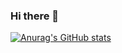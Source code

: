 ### Hi there 👋

[![Anurag's GitHub stats](https://github-readme-stats.vercel.app/api?username=udokaokoye&show_icons=true&theme=radical)](https://github.com/udokaokoye/github-readme-stats)

<!--
**udokaokoye/udokaokoye** is a ✨ _special_ ✨ repository because its `README.md` (this file) appears on your GitHub profile.

Here are some ideas to get you started:

- 🔭 I’m currently working on ...
- 🌱 I’m currently learning ...
- 👯 I’m looking to collaborate on ...
- 🤔 I’m looking for help with ...
- 💬 Ask me about ...
- 📫 How to reach me: ...
- 😄 Pronouns: ...
- ⚡ Fun fact: ...
-->

